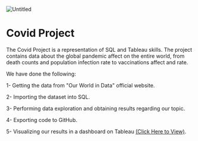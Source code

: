 ![Untitled](https://user-images.githubusercontent.com/115690921/210288014-88c26a6b-ea64-48c6-9f70-cf588769cc62.png)

# Covid Project
The Covid Project is a representation of SQL and Tableau skills. The project contains data about the global pandemic affect on the entire world, from death counts and population infection rate to vaccinations affect and rate.  

We have done the following:

1-	Getting the data from "Our World in Data" official website.

2-	Importing the dataset into SQL. 

3-	Performing data exploration and obtaining results regarding our topic.

4-	Exporting code to GitHub.

5-	Visualizing our results in a dashboard on Tableau [(Click Here to View)](https://public.tableau.com/app/profile/moaz.agha/viz/CovidDashboard_16726994263800/Dashboard1?publish=yes).
